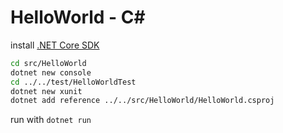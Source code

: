 
# HelloWorld - C#


install [.NET Core SDK](https://download.microsoft.com/download/0/F/D/0FD852A4-7EA1-4E2A-983A-0484AC19B92C/dotnet-sdk-2.0.0-osx-gs-x64.pkg)

```bash
cd src/HelloWorld
dotnet new console
cd ../../test/HelloWorldTest
dotnet new xunit
dotnet add reference ../../src/HelloWorld/HelloWorld.csproj
```

run with `dotnet run`

